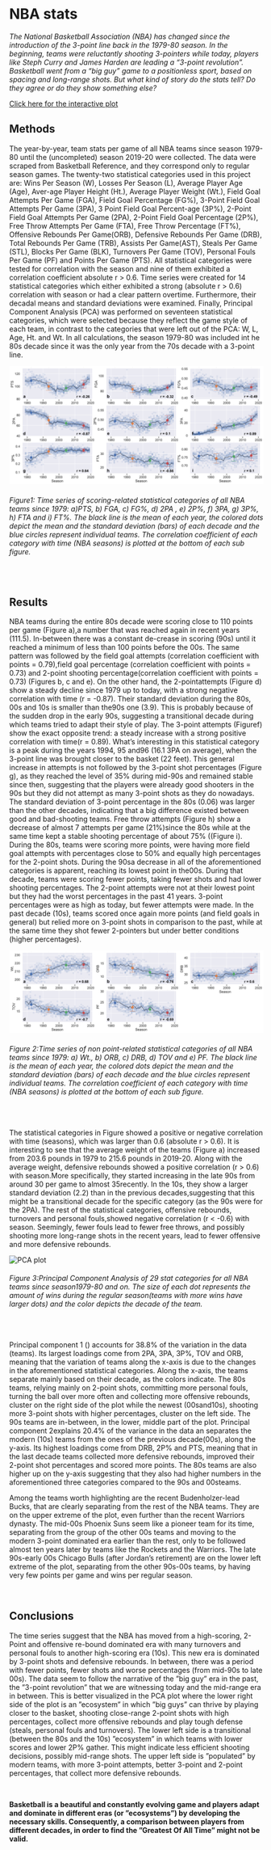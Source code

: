 # NBA stats

_The National Basketball Association (NBA) has changed since the introduction of the 3-point line back in the 1979-80 season. In the beginning, teams were reluctantly shooting 3-pointers while today, players like Steph Curry and James Harden are leading a “3-point revolution”. Basketball went from a “big guy” game to a positionless sport, based on spacing and long-range shots. But what kind of story do the stats tell? Do they agree or do they show something else?_



[Click here for the interactive plot](https://nskyllas.github.io/NBA_Bokeh/)

## Methods

The year-by-year, team stats per game of all NBA teams since season 1979-80 until the (uncompleted) season 2019-20 were collected. The data were scraped from Basketball Reference, and they correspond only to regular season games. The twenty-two statistical categories used in this project are: Wins Per Season (W), Losses Per Season (L), Average Player Age (Age), Aver-age Player Height (Ht.), Average Player Weight (Wt.), Field Goal Attempts Per Game (FGA), Field Goal Percentage (FG%), 3-Point Field Goal Attempts Per Game (3PA), 3 Point Field Goal Percent-age (3P%), 2-Point Field Goal Attempts Per Game (2PA), 2-Point Field Goal Percentage (2P%), Free Throw Attempts Per Game (FTA), Free Throw Percentage (FT%), Offensive Rebounds Per Game(ORB), Defensive Rebounds Per Game (DRB), Total Rebounds Per Game (TRB), Assists Per Game(AST), Steals Per Game (STL), Blocks Per Game (BLK), Turnovers Per Game (TOV), Personal Fouls Per Game (PF) and Points Per Game (PTS). All statistical categories were tested for correlation with the season and nine of them exhibited a correlation coefficient absolute r > 0.6. Time series were created for 14 statistical categories which either exhibited a strong (absolute r > 0.6) correlation with season or had a clear pattern overtime. Furthermore, their decadal means and standard deviations were examined. Finally, Principal Component Analysis (PCA) was performed on seventeen statistical categories, which were selected because they reflect the game style of each team, in contrast to the categories that were left out of the PCA: W, L, Age, Ht. and Wt. In all calculations, the season 1979-80 was included int he 80s decade since it was the only year from the 70s decade with a 3-point line. 

![Scatter plot 1](/img/Scatter1.png)
###### Figure1: Time series of scoring-related statistical categories of all NBA teams since 1979: a)PTS, b) FGA, c) FG%, d) 2PA , e) 2P%, f) 3PA, g) 3P%, h) FTA and i) FT%. The black line is the mean of each year, the colored dots depict the mean and the standard deviation (bars) of each decade and the blue circles represent individual teams. The correlation coefficient of each category with time (NBA seasons) is plotted at the bottom of each sub figure.

<br/>

## Results

NBA teams during the entire 80s decade were scoring close to 110 points per game (Figure a),a number that was reached again in recent years (111.5). In-between there was a constant de-crease in scoring (90s) until it reached a minimum of less than 100 points before the 00s. The same pattern was followed by the field goal attempts (correlation coefficient with points = 0.79),field goal percentage (correlation coefficient with points = 0.73) and 2-point shooting percentage(correlation coefficient with points = 0.73) (Figures b, c and e). On the other hand, the 2-pointattempts (Figure d) show a steady decline since 1979 up to today, with a strong negative correlation with time (r = -0.87). Their standard deviation during the 80s, 00s and 10s is smaller than the90s one (3.9). This is probably because of the sudden drop in the early 90s, suggesting a transitional decade during which teams tried to adapt their style of play. The 3-point attempts (Figuref) show the exact opposite trend: a steady increase with a strong positive correlation with time(r = 0.89). What’s interesting in this statistical category is a peak during the years 1994, 95 and96 (16.1 3PA on average), when the 3-point line was brought closer to the basket (22 feet). This general increase in attempts is not followed by the 3-point shot percentages (Figure g), as they reached the level of 35% during mid-90s and remained stable since then, suggesting that the players were already good shooters in the 90s but they did not attempt as many 3-point shots as they do nowadays. The standard deviation of 3-point percentage in the 80s (0.06) was larger than the other decades, indicating that a big difference existed between good and bad-shooting teams. Free throw attempts (Figure h) show a decrease of almost 7 attempts per game (21%)since the 80s while at the same time kept a stable shooting percentage of about 75% ((Figure i). During the 80s, teams were scoring more points, were having more field goal attempts with percentages close to 50% and equally high percentages for the 2-point shots. During the 90sa decrease in all of the aforementioned categories is apparent, reaching its lowest point in the00s. During that decade, teams were scoring fewer points, taking fewer shots and had lower shooting percentages. The 2-point attempts were not at their lowest point but they had the worst percentages in the past 41 years. 3-point percentages were as high as today, but fewer attempts were made. In the past decade (10s), teams scored once again more points (and field goals in general) but relied more on 3-point shots in comparison to the past, while at the same time they shot fewer 2-pointers but under better conditions (higher percentages).


![Scatter plot 2](/img/Scatter2.png)
###### Figure 2:Time series of non point-related statistical categories of all NBA teams since 1979: a) Wt., b) ORB, c) DRB, d) TOV and e) PF. The black line is the mean of each year, the colored dots depict the mean and the standard deviation (bars) of each decade and the blue circles represent individual teams. The correlation coefficient of each category with time (NBA seasons) is plotted at the bottom of each sub figure.

<br/>

The statistical categories in Figure showed a positive or negative correlation with time (seasons), which was larger than 0.6 (absolute r > 0.6). It is interesting to see that the average weight of the teams (Figure a) increased from 203.6 pounds in 1979 to 215.6 pounds in 2019-20. Along with the average weight, defensive rebounds showed a positive correlation (r > 0.6) with season.More specifically, they started increasing in the late 90s from around 30 per game to almost 35recently. In the 10s, they show a larger standard deviation (2.2) than in the previous decades,suggesting that this might be a transitional decade for the specific category (as the 90s were for the 2PA). The rest of the statistical categories, offensive rebounds, turnovers and personal fouls,showed negative correlation (r < -0.6) with season. Seemingly, fewer fouls lead to fewer free throws, and possibly shooting more long-range shots in the recent years, lead to fewer offensive and more defensive rebounds.


![PCA plot](/img/PCA1.png)
###### Figure 3:Principal Component Analysis of 29 stat categories for all NBA teams since season1979-80 and on. The size of each dot represents the amount of wins during the regular season(teams with more wins have larger dots) and the color depicts the decade of the team. 

<br/>

Principal component 1 () accounts for 38.8% of the variation in the data (teams). Its largest loadings come from 2PA, 3PA, 3P%, TOV and ORB, meaning that the variation of teams along the x-axis is due to the changes in the aforementioned statistical categories. Along the x-axis, the teams separate mainly based on their decade, as the colors indicate. The 80s teams, relying mainly on 2-point shots, committing more personal fouls, turning the ball over more often and collecting more offensive rebounds, cluster on the right side of the plot while the newest (00sand10s), shooting more 3-point shots with higher percentages, cluster on the left side. The 90s teams are in-between, in the lower, middle part of the plot. Principal component 2explains 20.4% of the variance in the data an separates the modern (10s) teams from the ones of the previous decade(00s), along the y-axis. Its highest loadings come from DRB, 2P% and PTS, meaning that in the last decade teams collected more defensive rebounds, improved their 2-point shot percentages and scored more points. The 80s teams are also higher up on the y-axis suggesting that they also had higher numbers in the aforementioned three categories compared to the 90s and 00steams.

Among the teams worth highlighting are the recent Budenholzer-lead Bucks, that are clearly separating from the rest of the NBA teams. They are on the upper extreme of the plot, even further than the recent Warriors dynasty. The mid-00s Phoenix Suns seem like a pioneer team for its time, separating from the group of the other 00s teams and moving to the modern 3-point dominated era earlier than the rest, only to be followed almost ten years later by teams like the Rockets and the Warriors. The late 90s-early 00s Chicago Bulls (after Jordan’s retirement) are on the lower left extreme of the plot, separating from the other 90s-00s teams, by having very few points per game and wins per regular season.

<br/>

## Conclusions

The time series suggest that the NBA has moved from a high-scoring, 2-Point and offensive re-bound dominated era with many turnovers and personal fouls to another high-scoring era (10s). This new era is dominated by 3-point shots and defensive rebounds. In between, there was a period with fewer points, fewer shots and worse percentages (from mid-90s to late 00s). The data seem to follow the narrative of the ”big guy” era in the past, the ”3-point revolution” that we are witnessing today and the mid-range era in between. This is better visualized in the PCA plot where the lower right side of the plot is an ”ecosystem” in which ”big guys” can thrive by playing closer to the basket, shooting close-range 2-point shots with high percentages, collect more offensive rebounds and play tough defense (steals, personal fouls and turnovers). The lower left side is a transitional (between the 80s and the 10s) ”ecosystem” in which teams with lower scores and lower 2P% gather. This might indicate less efficient shooting decisions, possibly mid-range shots. The upper left side is ”populated” by modern teams, with more 3-point attempts, better 3-point and 2-point percentages, that collect more defensive rebounds.

<br/>

**Basketball is a beautiful and constantly evolving game and players adapt and dominate in different eras (or ”ecosystems”) by developing the necessary skills. Consequently, a comparison between players from different decades, in order to find the ”Greatest Of All Time” might not be valid.**
